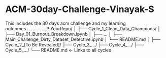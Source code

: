 # ACM-30day-Challenge-Vinayak-S
This includes the 30 days acm challenge and my learning outcomes................!!
YourRepo/
│
├── Cycle_1_Clean_Data_Champions/
│   ├── Day_01_Burnout_Breakdown.ipynb
│   ├── ...
│   ├── Main_Challenge_Dirty_Dataset_Detective.ipynb
│   └── README.md
│
├── Cycle_2_[To Be Revealed]/
├── Cycle_3_.../
├── Cycle_4_.../
├── Cycle_5_.../
└── README.md ← Links to all cycles
